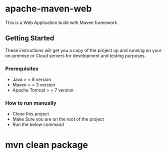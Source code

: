 # apache-maven-web
This is a Web Application build with Maven framework

## Getting Started

These instructions will get you a copy of the project up and running on your on-premise or Cloud servers for development and testing purposes. 

### Prerequisites

* Java > = 8 version
* Maven > = 3 version
* Apache Tomcat > = 7 version

### How to run manually

* Clone this project
* Make Sure you are on the root of the project
* Run the below command
# mvn clean package
